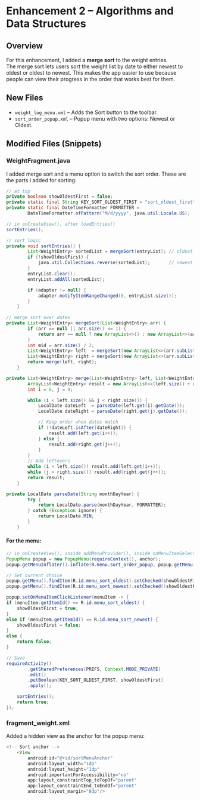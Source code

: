 # Enhancement 2 – Algorithms and Data Structures

## Overview
For this enhancement, I added a **merge sort** to the weight entries.  
The merge sort lets users sort the weight list by date to either newest to oldest or oldest to newest.
This makes the app easier to use because people can view their progress in the order that works best for them.

## New Files
- `weight_log_menu.xml` – Adds the Sort button to the toolbar.
- `sort_order_popup.xml` – Popup menu with two options: Newest or Oldest.

## Modified Files (Snippets)

### WeightFragment.java
I added merge sort and a menu option to switch the sort order. These are the parts I added for sorting:

```java
// at top
private boolean showOldestFirst = false;
private static final String KEY_SORT_OLDEST_FIRST = "sort_oldest_first";
private static final DateTimeFormatter FORMATTER =
        DateTimeFormatter.ofPattern("M/d/yyyy", java.util.Locale.US);

// in onCreateView(), after loadEntries()
sortEntries();

// sort logic
private void sortEntries() {
        List<WeightEntry> sortedList = mergeSort(entryList); // oldest to newest
        if (!showOldestFirst) {
            java.util.Collections.reverse(sortedList);       // newest to oldest
        }
        entryList.clear();
        entryList.addAll(sortedList);

        if (adapter != null) {
            adapter.notifyItemRangeChanged(0, entryList.size());
        }
    }

// merge sort over dates
private List<WeightEntry> mergeSort(List<WeightEntry> arr) {
        if (arr == null || arr.size() <= 1) {
            return arr == null ? new ArrayList<>() : new ArrayList<>(arr);
        }
        int mid = arr.size() / 2;
        List<WeightEntry> left  = mergeSort(new ArrayList<>(arr.subList(0, mid)));
        List<WeightEntry> right = mergeSort(new ArrayList<>(arr.subList(mid, arr.size())));
        return merge(left, right);
    }

private List<WeightEntry> merge(List<WeightEntry> left, List<WeightEntry> right) {
        ArrayList<WeightEntry> result = new ArrayList<>(left.size() + right.size());
        int i = 0, j = 0;

        while (i < left.size() && j < right.size()) {
            LocalDate dateLeft  = parseDate(left.get(i).getDate());
            LocalDate dateRight = parseDate(right.get(j).getDate());

            // Keep order when dates match
            if (!dateLeft.isAfter(dateRight)) {
                result.add(left.get(i++));
            } else {
                result.add(right.get(j++));
            }
        }
        // Add leftovers
        while (i < left.size()) result.add(left.get(i++));
        while (j < right.size()) result.add(right.get(j++));
        return result;
    }

private LocalDate parseDate(String monthDayYear) {
        try {
            return LocalDate.parse(monthDayYear, FORMATTER);
        } catch (Exception ignore) {
            return LocalDate.MIN;
        }
    }
```
#### For the menu:
```java
// in onCreateView(), inside addMenuProvider(), inside onMenuItemSelected()
PopupMenu popup = new PopupMenu(requireContext(), anchor);
popup.getMenuInflater().inflate(R.menu.sort_order_popup, popup.getMenu());

// Set current choice
popup.getMenu().findItem(R.id.menu_sort_oldest).setChecked(showOldestFirst);
popup.getMenu().findItem(R.id.menu_sort_newest).setChecked(!showOldestFirst);

popup.setOnMenuItemClickListener(menuItem -> {
if (menuItem.getItemId() == R.id.menu_sort_oldest) {
    showOldestFirst = true;
}
else if (menuItem.getItemId() == R.id.menu_sort_newest) {
    showOldestFirst = false;
}
else {
    return false;
}

// Save
requireActivity()
        .getSharedPreferences(PREFS, Context.MODE_PRIVATE)
        .edit()
        .putBoolean(KEY_SORT_OLDEST_FIRST, showOldestFirst)
        .apply();

    sortEntries();
    return true;
});
```
### fragment_weight.xml

Added a hidden view as the anchor for the popup menu:

```java
<!-- Sort anchor -->
    <View
        android:id="@+id/sortMenuAnchor"
        android:layout_width="1dp"
        android:layout_height="1dp"
        android:importantForAccessibility="no"
        app:layout_constraintTop_toTopOf="parent"
        app:layout_constraintEnd_toEndOf="parent"
        android:layout_margin="8dp"/>
```
